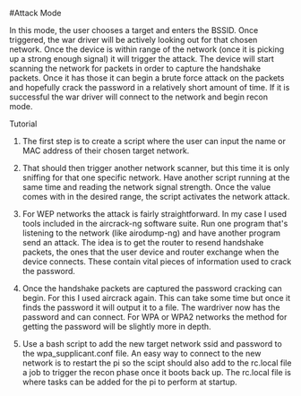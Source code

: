 #Attack Mode

In this mode, the user chooses a target and enters the BSSID. Once triggered, the war driver will
be actively looking out for that chosen network. Once the device is within range of the network
(once it is picking up a strong enough signal) it will trigger the attack. The device will 
start scanning the network for packets in order to capture the handshake packets. Once it has 
those it can begin a brute force attack on the packets and hopefully crack the password in a 
relatively short amount of time. If it is successful the war driver will connect to the network
and begin recon mode. 

Tutorial 

1. The first step is to create a script where the user can input the name or MAC address of their
chosen target network. 

2. That should then trigger another network scanner, but this time it is only sniffing for that one 
specific network. Have another script running at the same time and reading the network signal
strength. Once the value comes with in the desired range, the script activates the network attack.

3. For WEP networks the attack is fairly straightforward. In my case I used tools included in the
aircrack-ng software suite. Run one program that's listening to the network (like airodump-ng) 
and have another program send an attack. The idea is to get the router to resend handshake packets,
the ones that the user device and router exchange when the device connects. These contain vital
pieces of information used to crack the password. 

4. Once the handshake packets are captured the password cracking can begin. For this I used aircrack
again. This can take some time but once it finds the password it will output it to a file. The 
wardriver now has the password and can connect. For WPA or WPA2 networks the method for getting the
password will be slightly more in depth. 

5. Use a bash script to add the new target network ssid and password to the wpa_supplicant.conf file.
An easy way to connect to the new network is to restart the pi so the scipt should also add to the
rc.local file a job to trigger the recon phase once it boots back up. The rc.local file is where tasks
can be added for the pi to perform at startup. 
 

